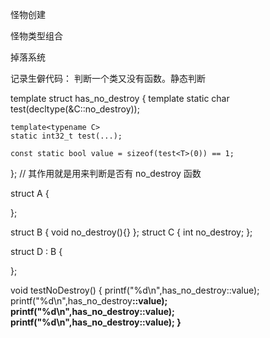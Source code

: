 
怪物创建

怪物类型组合

掉落系统

记录生僻代码：
判断一个类又没有函数。静态判断

template<typename T>
struct has_no_destroy {
    template<typename C>
    static char test(decltype(&C::no_destroy));


    template<typename C>
    static int32_t test(...);

    const static bool value = sizeof(test<T>(0)) == 1;
};
// 其作用就是用来判断是否有 no_destroy 函数

struct A {

};

struct B {
    void no_destroy(){}
};
struct C {
    int no_destroy;
};

struct D : B {

};

void testNoDestroy() {
    printf("%d\n",has_no_destroy<A>::value);
    printf("%d\n",has_no_destroy<B>::value);
    printf("%d\n",has_no_destroy<C>::value);
    printf("%d\n",has_no_destroy<D>::value);
}